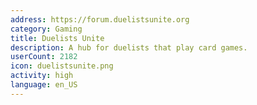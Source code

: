 ```yaml
---
address: https://forum.duelistsunite.org
category: Gaming
title: Duelists Unite
description: A hub for duelists that play card games.
userCount: 2182
icon: duelistsunite.png
activity: high
language: en_US
---
```


